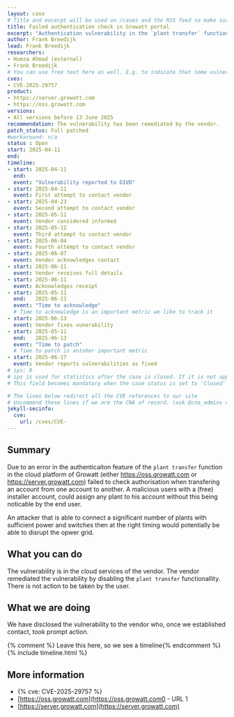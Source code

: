 ```yaml
---
layout: case
# Title and excerpt will be used on /cases and the RSS feed so make sure they reflect the case well
title: Failed authentication check in Growatt portal
excerpt: "Authentication vulnerability in the `plant transfer` function of the Growatt cloud portal allowed an attacker with an account to take over any plant form any user."
author: Frank Breedijk
lead: Frank Breedijk
researchers:
- Humza Ahmad (external)
- Frank Breedijk
# You can use free text here as well. E.g. to indicate that some vulnerabilities don't have CVEs assigned (yet). But, given that we discovered that you should always be able to get a CVE id from @cna_admins on Slack
cves:
- CVE-2025-29757
product: 
- https://server.growatt.com
- https://oss.growatt.com
versions: 
- All versions before 13 June 2025
recommendation: The vulnerability has been remediated by the vendor.
patch_status: Full patched
#workaround: n/a
status : Open
start: 2025-04-11
end: 
timeline:
- start: 2025-04-11
  end:
  event: "Vulnerability reported to DIVD"
- start: 2025-04-11
  event: First attempt to contact vendor
- start: 2025-04-23
  event: Second attempt to contact vendor
- start: 2025-05-11
  event: Vendor considered informed
- start: 2025-05-12
  event: Third attempt to contact vendor
- start: 2025-06-04
  event: Fourth attempt to contact vendor
- start: 2025-06-07
  event: Vendor acknowledges contact
- start: 2025-06-11
  event: Vendor receives full details
- start: 2025-06-11
  event: Acknowledges receipt
- start: 2025-05-11
  end:   2025-06-11
  event: "Time to acknowledge"
  # Time to acknowledge is an important metric we like to track it
- start: 2025-06-13
  event: Vendor fixes vunerability
- start: 2025-05-11
  end:   2025-06-13
  event: "Time to patch"
  # Time to patch is antoher important metric
- start: 2025-06-17
  event: Vendor reports vulnerabilities as fixed
# ips: 0 
# ips is used for statistics after the case is closed. If it is not applicable, you can set IPs to n/a (e.g. stolen credentials)
# This field becomes mandatory when the case status is set to 'Closed'

# The lines below redirect all the CVE references to our site
# Uncommend these lines if we are the CNA of record. (ask @cna_admins on Slack if you don't know)
jekyll-secinfo:
  cve:
    url: /cves/CVE-
---
```

## Summary

Due to an error in the authenticaiton feature of the `plant transfer` function in the cloud platform of Growatt (either https://oss.growatt.com or https://server.growatt.com) failed to check authorisation when transfering an account from one account to another. A malicious users with a (free) installer account, could assign any plant to his account without this being noticable by the end user.

An attacker that is able to connect a significant number of plants with sufficient power and switches then at the right timing would potentially be able to disrupt the opwer grid.

## What you can do

The vulnerability is in the cloud services of the vendor. The vendor remediated the vulnerability by disabling the `plant transfer` functionallity. There is not action to be taken by the user.

## What we are doing

We have disclosed the vulnerability to the vendor who, once we established contact, took prompt action.

{% comment %}  Leave this here, so we see a timeline{% endcomment %}
{% include timeline.html %}


## More information
* {% cve: CVE-2025-29757 %}
* [https://oss.growatt.com](https://oss.growatt.com0 - URL 1
* [https://server.growatt.com](https://server.growatt.com)
